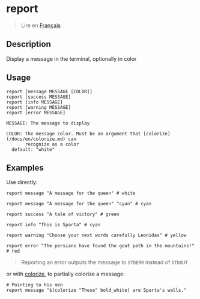 # report

> Lire en [Français](/docs/fr/helpers/report.md)

## Description

Display a message in the terminal, optionally in color

## Usage

```text
report [message MESSAGE [COLOR]]
report [success MESSAGE]
report [info MESSAGE]
report [warning MESSAGE]
report [error MESSAGE]

MESSAGE: The message to display

COLOR: The message color. Must be an argument that [colorize](/docs/en/colorize.md) can
       recognize as a color
  default: "white"
```

## Examples

Use directly:

```shell
report message "A message for the queen" # white
```

```shell
report message "A message for the queen" "cyan" # cyan
```

```shell
report success "A tale of victory" # green
```

```shell
report info "This is Sparta" # cyan
```

```shell
report warning "Choose your next words carefully Leonidas" # yellow
```

```shell
report error "The persians have found the goat path in the mountains!" # red
```

> Reporting an error outputs the message to `STDERR` instead of `STDOUT`

or with [colorize](/docs/en/colorize.md), to partially colorize a message:

```shell
# Pointing to his men
report message "$(colorize "These" bold_white) are Sparta's walls."
```
